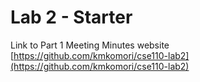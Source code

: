 # Lab 2 - Starter

Link to Part 1 Meeting Minutes website
[https://github.com/kmkomori/cse110-lab2](https://github.com/kmkomori/cse110-lab2)